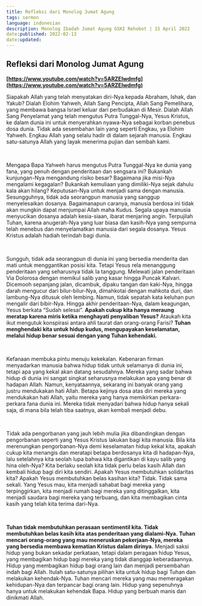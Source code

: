 ```yaml
---
title: Refleksi dari Monolog Jumat Agung
tags: sermon
language: indonesian
description: Monolog Ibadah Jumat Agung GSKI Rehobot | 15 April 2022
date:published: 2022-02-13
date:updated:
---
```


## Refleksi dari Monolog Jumat Agung

**[https://www.youtube.com/watch?v=5ARZEIwdmfg](https://www.youtube.com/watch?v=5ARZEIwdmfg)**

Siapakah Allah yang telah menyatakan diri-Nya kepada Abraham, Ishak, dan Yakub?
Dialah Elohim Yahweh, Allah Sang Pencipta, Allah Sang Pemelihara, yang membawa bangsa Israel keluar dari perbudakan di Mesir.
Dialah Allah Sang Penyelamat yang telah mengutus Putra Tunggal-Nya, Yesus Kristus, ke dalam dunia ini untuk menyerahkan nyawa-Nya sebagai korban penebus dosa dunia. Tidak ada sesembahan lain yang seperti Engkau, ya Elohim Yahweh.
Engkau Allah yang selalu hadir di dalam sejarah manusia.
Engkau satu-satunya Allah yang layak menerima pujian dan sembah kami.

<br />

Mengapa Bapa Yahweh harus mengutus Putra Tunggal-Nya ke dunia yang fana, yang penuh dengan penderitaan dan sengsara ini?
Bukankah kunjungan-Nya mengandung risiko besar?
Bagaimana jika misi-Nya mengalami kegagalan?
Bukankah kemuliaan yang dimiliki-Nya sejak dahulu kala akan hilang?
Keputusan-Nya untuk menjadi sama dengan manusia.
Sesungguhnya, tidak ada seorangpun manusia yang sanggup menyelesaikan dosanya.
Bagaimanapun caranya, manusia berdosa ini
tidak akan mungkin dapat menjumpai Allah maha Kudus.
Segala upaya manusia menyucikan dosanya
adalah kesia-siaan, ibarat menjaring angin.
Terpujilah Tuhan,
karena anugerah-Nya yang luar biasa dan kasih-Nya yang sempurna
telah menebus dan menyelamatkan manusia dari segala dosanya.
Yesus Kristus adalah hadiah terindah bagi dunia.

<br />

Sungguh, tidak ada seorangpun di dunia ini yang bersedia menderita dan mati untuk menggantikan posisi kita.
Tetapi Yesus rela menanggung penderitaan yang seharusnya tidak Ia tanggung.
Melewati jalan penderitaan Via Dolorosa
dengan memikul salib yang kasar hingga Puncak Kalvari.
Dicemooh sepanjang jalan, dicambuk, dipaku tangan dan kaki-Nya,
hingga darah mengucur dari bilur-bilur-Nya,
dimahkotai dengan mahkota duri, dan lambung-Nya ditusuk oleh lembing.
Namun, tidak sepatah kata keluhan pun mengalir dari bibir-Nya.
Hingga akhir penderitaan-Nya, dalam keagungan, Yesus berkata
“Sudah selesai”.
**Apakah cukup kita hanya meraung meratap karena miris ketika menghayati penyaliban Yesus?**
Ataukah kita ikut mengutuk konspirasi antara ahli taurat dan orang-orang Farisi?
**Tuhan menghendaki kita untuk hidup kudus, mengupayakan keselamatan, melalui hidup benar sesuai dengan yang Tuhan kehendaki.**

<br />

Kefanaan membuka pintu menuju kekekalan.
Kebenaran firman menyadarkan manusia
bahwa hidup tidak untuk selamanya di dunia ini,
tetapi apa yang kekal akan datang sesudahnya.
Mereka yang sadar bahwa hidup di dunia ini sangat singkat
seharusnya melakukan apa yang benar di hadapan Allah.
Namun, kenyataannya,
sekarang ini banyak orang yang justru mendukakan hati Allah.
Betapa kejinya dosa atas diri mereka yang mendukakan hati Allah,
yaitu mereka yang hanya memikirkan perkara-perkara fana dunia ini.
Mereka tidak menyadari bahwa hidup hanya sekali saja,
di mana bila telah tiba saatnya, akan kembali menjadi debu.

<br />

Tidak ada pengorbanan yang jauh lebih mulia jika dibandingkan dengan pengorbanan seperti yang Yesus Kristus lakukan bagi kita manusia.
Bila kita merenungkan pengorbanan-Nya demi keselamatan hidup kekal kita,
apakah cukup kita menangis dan meratapi
betapa berdosanya kita di hadapan-Nya,
lalu setelahnya kita seolah lupa
bahwa kita digantikan di kayu salib yang hina oleh-Nya?
Kita berlaku seolah kita tidak perlu belas kasih Allah
dan kembali hidup bagi diri kita sendiri.
Apakah Yesus membutuhkan solidaritas kita?
Apakah Yesus membutuhkan belas kasihan kita?
Tidak.
Tidak sama sekali.
Yang Yesus mau,
kita menjadi sahabat bagi mereka yang terpinggirkan,
kita menjadi rumah bagi mereka yang ditinggalkan,
kita menjadi saudara bagi mereka yang terbuang,
dan kita membagikan cinta kasih yang telah kita terima dari-Nya.

<br />

**Tuhan tidak membutuhkan perasaan sentimentil kita. Tidak membutuhkan belas kasih kita atas penderitaan yang dialami-Nya.**
**Tuhan mencari orang-orang yang mau meneruskan pekerjaan-Nya, mereka yang bersedia membawa kematian Kristus dalam dirinya.**
Menjadi saksi hidup yang bukan sekadar perkataan,
tetapi dalam peragaan hidup Yesus,
yang membagikan hidup bagi mereka yang tidak dianggap keberadaannya.
Hidup yang membagikan hidup bagi orang lain
dan menjadi persembahan indah bagi Allah.
Itulah satu-satunya pilihan kita
untuk hidup bagi Tuhan dan melakukan kehendak-Nya.
Tuhan mencari mereka yang mau memeragakan kehidupan-Nya
dan terpancar bagi orang lain.
Hidup yang sepenuhnya hanya untuk melakukan kehendak Bapa.
Hidup yang berbuah manis dan dinikmati Allah.